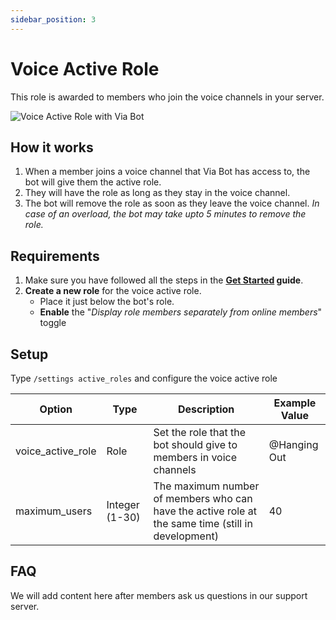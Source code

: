 ```yaml
---
sidebar_position: 3
---
```


# Voice Active Role
This role is awarded to members who join the voice channels in your server. 

![Voice Active Role with Via Bot](/img/docs/VR.gif)

## How it works
1. When a member joins a voice channel that Via Bot has access to, the bot will give them the active role. 
2. They will have the role as long as they stay in the voice channel.
3. The bot will remove the role as soon as they leave the voice channel.
*In case of an overload, the bot may take upto 5 minutes to remove the role.*

## Requirements
1. Make sure you have followed all the steps in the **[Get Started](/docs/active-and-loyal-roles/get-started) guide**.
2. **Create a new role** for the voice active role. 
   - Place it just below the bot's role.
   - **Enable** the "*Display role members separately from online members*" toggle

## Setup
Type `/settings active_roles` and configure the voice active role

| Option | Type | Description | Example Value |
|---|---|---|---|
| voice_active_role | Role | Set the role that the bot should give to members in voice channels | @Hanging Out |
| maximum_users | Integer (1-30) | The maximum number of members who can have the active role at the same time (still in development) | 40 |

## FAQ
We will add content here after members ask us questions in our support server.